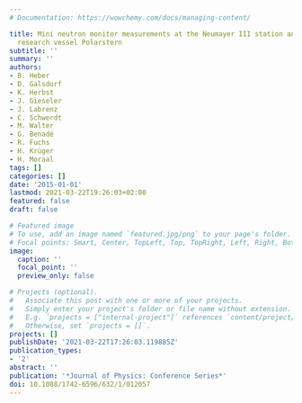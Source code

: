 ```yaml
---
# Documentation: https://wowchemy.com/docs/managing-content/

title: Mini neutron monitor measurements at the Neumayer III station and on the German
  research vessel Polarstern
subtitle: ''
summary: ''
authors:
- B. Heber
- D. Galsdorf
- K. Herbst
- J. Gieseler
- J. Labrenz
- C. Schwerdt
- M. Walter
- G. Benadé
- R. Fuchs
- H. Krüger
- H. Moraal
tags: []
categories: []
date: '2015-01-01'
lastmod: 2021-03-22T19:26:03+02:00
featured: false
draft: false

# Featured image
# To use, add an image named `featured.jpg/png` to your page's folder.
# Focal points: Smart, Center, TopLeft, Top, TopRight, Left, Right, BottomLeft, Bottom, BottomRight.
image:
  caption: ''
  focal_point: ''
  preview_only: false

# Projects (optional).
#   Associate this post with one or more of your projects.
#   Simply enter your project's folder or file name without extension.
#   E.g. `projects = ["internal-project"]` references `content/project/deep-learning/index.md`.
#   Otherwise, set `projects = []`.
projects: []
publishDate: '2021-03-22T17:26:03.119885Z'
publication_types:
- '2'
abstract: ''
publication: '*Journal of Physics: Conference Series*'
doi: 10.1088/1742-6596/632/1/012057
---
```

